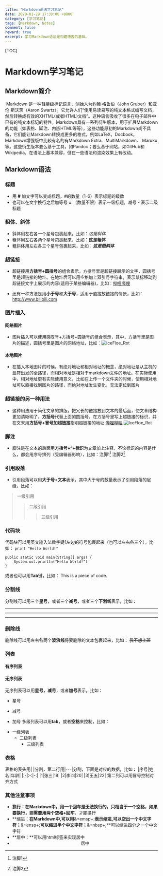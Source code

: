 ```yaml
---
title: "Markdown语法学习笔记"
date: 2020-01-29 17:30:08 +0800
category: [学习笔记]
tags: [Markdown, Notes]
comment: false
reward: true
excerpt: 学习Markdown语法是构建博客的基础。
---
```

[TOC]
# Markdown学习笔记
## Markdown简介
​		Markdown 是一种轻量级标记语言，创始人为约翰·格鲁伯（John Gruber）和亚伦·斯沃茨（Aaron Swartz）。它允许人们“使用易读易写的纯文本格式编写文档，然后转换成有效的XHTML(或者HTML)文档”。这种语言吸收了很多在电子邮件中已有的纯文本标记的特性。
​		Markdown具有一系列衍生版本，用于扩展Markdown的功能（如表格、脚注、内嵌HTML等等），这些功能原初的Markdown尚不具备，它们能让Markdown转换成更多的格式，例如LaTeX，Docbook。Markdown增强版中比较有名的有Markdown Extra、MultiMarkdown、 Maruku等。这些衍生版本要么基于工具，如Pandoc；要么基于网站，如GitHub和Wikipedia，在语法上基本兼容，但在一些语法和渲染效果上有改动。
## Markdown语法
### 标题
* 用 **#** 加文字可以变成标题，#的数量（1-6）表示标题的级数
* 也可以在文字换行之后加等号 **=** （数量不限）表示一级标题，减号 **-** 表示二级标题
### 粗体、斜体
* 斜体用左右各一个星号包裹起来，比如：*这是斜体*
* 粗体用左右各两个星号包裹起来，比如：**这是粗体**
* 粗斜体用左右各三个星号包裹起来，比如：***这是粗斜体***
### 超链接
* 超链接用**方括号+圆括号**的组合表示，方括号里是超链接展示的文字，圆括号里是超链接的地址。在地址后可以用空格加上双引号字符串，表示鼠标移动到超链接文字上展示的内容(适用于某些编辑器)，比如：[哔哩哔哩](http://www.bilibili.com "bilibili")

* 还有一种方法是用**小于号**和**大于号**，适用于直接放链接的情景，比如：<http://www.bilibili.com>
### 图片插入
#### 网络图片
* 图片插入可以使用感叹号+方括号+圆括号的组合表示，其中，方括号里是图片的描述，圆括号里是图片的网络地址，比如：![IceFloe_Rot](https://i.loli.net/2020/01/29/O6UmxZMuarEdzgk.jpg)
#### 本地图片
* 在插入本地图片的时候，有绝对地址和相对地址的概念，绝对地址是从主机的盘符出发的全路径，而相对地址是相对于markdown文件的地址。在实际使用中，相对地址更有实际使用意义，比如在上传一个文件夹的时候，使用相对地址可以直接找到图片的路径，而绝对地址发生变化，无法定位到图片
### 超链接的另一种用法
* 这种用法用于简化文章的排版，把冗长的链接放到文本的最后面，使文章结构更加清晰明了，**方括号**代替上面的圆括号，在方括号里写上超链接的标识，并在文末用**方括号+冒号加超链接**指明超链接的地址
[哔哩哔哩][website]
![IceFloe_Rot][image]
### 脚注
* 脚注是在文本的后面用**方括号+^+标识**为文章加上注释，不论标识的内容是什么，都会用序号排列（受编辑器影响），比如：注脚1[^subscript1] 注脚2[^subscript2]
### 引用段落
* 引用段落可以用**大于号+文本**表示，其中大于号的数量表示了引用段落的层级，比如：
>一级引用
>>二级引用
>>
>>>三级引用

### 代码块
代码块可以用英文输入法数字键1左边的符号包裹起来（也可以左右各三个），比如：
`print "Hello World!"`
```
public static void main(String[] args) {
	System.out.println("Hello World!")
}
```
或者也可以用**Tab**键，比如：
	This is a piece of code.

### 分割线
分割线可以用三个**星号**，或者三个**减号**，或者三个**下划线**表示，比如：
***
---
___

### 删除线
删除线可以用左右各两个**波浪线**将要删除的文本包裹起来，比如：
~~我不想上班~~

### 列表
#### 有序列表
#### 无序列表
无序列表可以用**星号**，**减号**，或者**加号**表示，比如：
* 星号
- 减号
+ 加号
多级列表可以用**tab**，或者**空格**来控制，比如：
* 一级列表
	* 二级列表
		* 三级列表

### 表格
表格的表头用|  |分割，第二行用|---|分割，下面是对应的数据，比如：
|序号|姓名|年龄|
|:-|:-:|-:|
|1|张三|18|
|2|李四|20|
|3|王五|22|
第二列可以用冒号控制对齐方式
### 其他注意事项
* **换行：**在Markdown中，用一个回车是无法换行的，只相当于一个空格，如果要换行，则需要用**两个空格+回车**，才能换行
* **缩进：**在Markdown中,可以用**&+emsp+;**表示缩进,可以空出一个中文字符；**&+ensp+;**可以缩进半个中文字符；**&+nbsp+;**可以缩进四分之一个中文字符
* **居中：**可以用html标签来实现居中
* <div align=center>居中</div>
[website]:http://www.bilibili.com
[image]:https://i.loli.net/2020/01/29/O6UmxZMuarEdzgk.jpg
[^subscript1]:注脚1
[^subscript2]:注脚2

